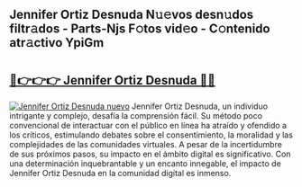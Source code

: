 ## Jennifer Ortiz Desnuda N𝚞𝚎vos desn𝚞dos filtr𝚊dos - Parts-Njs F𝚘tos vid𝚎o - C𝚘ntenido atr𝚊ctivo YpiGm

# <h2><a href="http://mb3k80t.tromn.icu/?c=Jennifer+Ortiz+Desnuda">🔗👉👉👉 Jennifer Ortiz Desnuda 🔗🔗</a></h2>

[![Jennifer Ortiz Desnuda nuevo](https://i.imgur.com/pEAQMta.gif)](http://mb3k80t.tromn.icu/?c=Jennifer+Ortiz+Desnuda)
Jennifer Ortiz Desnuda, un individuo intrigante y complejo, desafía la comprensión fácil. Su método poco convencional de interactuar con el público en línea ha atraído y ofendido a los críticos, estimulando debates sobre el consentimiento, la moralidad y las complejidades de las comunidades virtuales. A pesar de la incertidumbre de sus próximos pasos, su impacto en el ámbito digital es significativo. Con una determinación inquebrantable y un encanto innegable, el impacto de Jennifer Ortiz Desnuda en la comunidad digital es inmenso.
